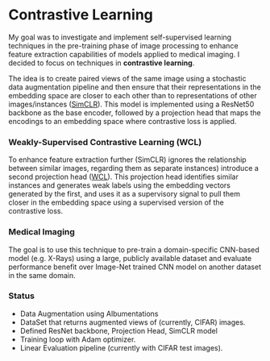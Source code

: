 # Contrastive Learning

My goal was to investigate and implement self-supervised learning techniques in the pre-training phase of image processing to enhance feature extraction capabilities of models applied to medical imaging. I decided to focus on techniques in **contrastive learning**. 

The idea is to create paired views of the same image using a stochastic data augmentation pipeline and then ensure that their representations in the embedding space are closer to each other than to representations of other images/instances ([SimCLR](https://arxiv.org/abs/2002.05709)). This model is implemented using a ResNet50 backbone as the base encoder, followed by a projection head that maps the encodings to an embedding space where contrastive loss is applied. 

### Weakly-Supervised Contrastive Learning (WCL)
To enhance feature extraction further (SimCLR) ignores the relationship between similar images, regarding them as separate instances) introduce a second projection head ([WCL](https://arxiv.org/abs/2110.04770)). This projection head identifies similar instances and generates weak labels using the embedding vectors generated by the first, and uses it as a supervisory signal to pull them closer in the embedding space using a supervised version of the contrastive loss. 

### Medical Imaging

The goal is to use this technique to pre-train a domain-specific CNN-based model (e.g. X-Rays) using a large, publicly available dataset and evaluate performance benefit over Image-Net trained CNN model on another dataset in the same domain. 

### Status
- Data Augmentation using Albumentations
- DataSet that returns augmented views of (currently, CIFAR) images.
- Defined ResNet backbone, Projection Head, SimCLR model
- Training loop with Adam optimizer.
- Linear Evaluation pipeline (currently with CIFAR test images). 
